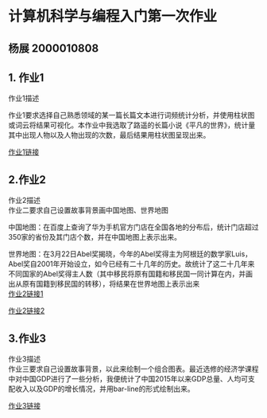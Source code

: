 # 计算机科学与编程入门第一次作业
## 杨展 2000010808
## 1. 作业1
作业1描述   

作业1要求选择自己熟悉领域的某一篇长篇文本进行词频统计分析，并使用柱状图或词云将结果可视化。本作业中我选取了路遥的长篇小说《平凡的世界》，统计量其中出现人物以及人物出现的次数，最后结果用柱状图呈现出来。  

[作业1链接](https://xiaobya.github.io/bar_datazoom_slider.html)
## 2.作业2
作业2描述    
作业二要求自己设置故事背景画中国地图、世界地图   

中国地图：在百度上查询了华为手机官方门店在全国各地的分布后，统计门店超过350家的省份及其门店个数，并在中国地图上表示出来。  

世界地图：在3月22日Abel奖揭晓，今年的Abel奖得主为阿根廷的数学家Luis，Abel奖自2001年开始设立，如今已经有二十几年的历史。故统计了这二十几年来不同国家的Abel奖得主人数（其中移民将原有国籍和移民国一同计算在内，并画出从原有国籍到移民国的转移），将结果在世界地图上表示出来  
[作业2链接1](https://xiaobya.github.io/map.html)

[作业2链接2](https://xiaobya.github.io/abel_winner.html)
## 3.作业3
作业3描述   
作业三要求自己设置故事背景，以此来绘制一个组合图表。最近选修的经济学课程中对中国GDP进行了一些分析，我便统计了中国2015年以来GDP总量、人均可支配收入以及GDP的增长情况，并用bar-line的形式绘制出来。  

[作业3链接](https://xiaobya.github.io/gdp_11.html)

